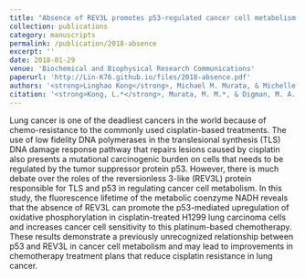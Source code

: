 ```yaml
---
title: "Absence of REV3L promotes p53-regulated cancer cell metabolism in cisplatin-treated lung carcinoma cells"
collection: publications
category: manuscripts
permalink: /publication/2018-absence
excerpt: ''
date: 2018-01-29
venue: 'Biochemical and Biophysical Research Communications'
paperurl: 'http://Lin-K76.github.io/files/2018-absence.pdf'
authors: '<strong>Linghao Kong</strong>, Michael M. Murata, & Michelle A. Digman'
citation: '<strong>Kong, L.*</strong>, Murata, M. M.*, & Digman, M. A. (2018). Absence of REV3L promotes p53-regulated cancer cell metabolism in cisplatin-treated lung carcinoma cells. Biochemical and Biophysical Research Communications, 496(1), 199-204 (BBRC). https://doi.org/10.1016/j.bbrc.2018.01.026'
---
```


Lung cancer is one of the deadliest cancers in the world because of chemo-resistance to the commonly used cisplatin-based treatments. The use of low fidelity DNA polymerases in the translesional synthesis (TLS) DNA damage response pathway that repairs lesions caused by cisplatin also presents a mutational carcinogenic burden on cells that needs to be regulated by the tumor suppressor protein p53. However, there is much debate over the roles of the reversionless 3-like (REV3L) protein responsible for TLS and p53 in regulating cancer cell metabolism. In this study, the fluorescence lifetime of the metabolic coenzyme NADH reveals that the absence of REV3L can promote the p53-mediated upregulation of oxidative phosphorylation in cisplatin-treated H1299 lung carcinoma cells and increases cancer cell sensitivity to this platinum-based chemotherapy. These results demonstrate a previously unrecognized relationship between p53 and REV3L in cancer cell metabolism and may lead to improvements in chemotherapy treatment plans that reduce cisplatin resistance in lung cancer.
